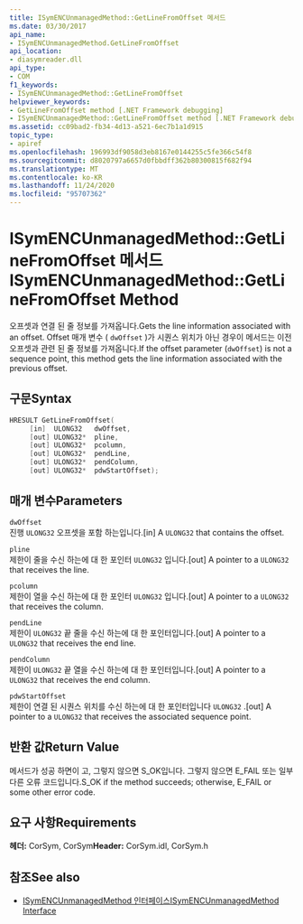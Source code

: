 ```yaml
---
title: ISymENCUnmanagedMethod::GetLineFromOffset 메서드
ms.date: 03/30/2017
api_name:
- ISymENCUnmanagedMethod.GetLineFromOffset
api_location:
- diasymreader.dll
api_type:
- COM
f1_keywords:
- ISymENCUnmanagedMethod::GetLineFromOffset
helpviewer_keywords:
- GetLineFromOffset method [.NET Framework debugging]
- ISymENCUnmanagedMethod::GetLineFromOffset method [.NET Framework debugging]
ms.assetid: cc09bad2-fb34-4d13-a521-6ec7b1a1d915
topic_type:
- apiref
ms.openlocfilehash: 196993df9058d3eb8167e0144255c5fe366c54f8
ms.sourcegitcommit: d8020797a6657d0fbbdff362b80300815f682f94
ms.translationtype: MT
ms.contentlocale: ko-KR
ms.lasthandoff: 11/24/2020
ms.locfileid: "95707362"
---
```

# <a name="isymencunmanagedmethodgetlinefromoffset-method"></a><span data-ttu-id="fedd3-102">ISymENCUnmanagedMethod::GetLineFromOffset 메서드</span><span class="sxs-lookup"><span data-stu-id="fedd3-102">ISymENCUnmanagedMethod::GetLineFromOffset Method</span></span>

<span data-ttu-id="fedd3-103">오프셋과 연결 된 줄 정보를 가져옵니다.</span><span class="sxs-lookup"><span data-stu-id="fedd3-103">Gets the line information associated with an offset.</span></span> <span data-ttu-id="fedd3-104">Offset 매개 변수 ( `dwOffset` )가 시퀀스 위치가 아닌 경우이 메서드는 이전 오프셋과 관련 된 줄 정보를 가져옵니다.</span><span class="sxs-lookup"><span data-stu-id="fedd3-104">If the offset parameter (`dwOffset`) is not a sequence point, this method gets the line information associated with the previous offset.</span></span>  
  
## <a name="syntax"></a><span data-ttu-id="fedd3-105">구문</span><span class="sxs-lookup"><span data-stu-id="fedd3-105">Syntax</span></span>  
  
```cpp  
HRESULT GetLineFromOffset(  
     [in]  ULONG32   dwOffset,  
     [out] ULONG32*  pline,  
     [out] ULONG32*  pcolumn,  
     [out] ULONG32*  pendLine,  
     [out] ULONG32*  pendColumn,  
     [out] ULONG32*  pdwStartOffset);  
```  
  
## <a name="parameters"></a><span data-ttu-id="fedd3-106">매개 변수</span><span class="sxs-lookup"><span data-stu-id="fedd3-106">Parameters</span></span>  

 `dwOffset`  
 <span data-ttu-id="fedd3-107">진행 `ULONG32` 오프셋을 포함 하는입니다.</span><span class="sxs-lookup"><span data-stu-id="fedd3-107">[in] A `ULONG32` that contains the offset.</span></span>  
  
 `pline`  
 <span data-ttu-id="fedd3-108">제한이 줄을 수신 하는에 대 한 포인터 `ULONG32` 입니다.</span><span class="sxs-lookup"><span data-stu-id="fedd3-108">[out] A pointer to a `ULONG32` that receives the line.</span></span>  
  
 `pcolumn`  
 <span data-ttu-id="fedd3-109">제한이 열을 수신 하는에 대 한 포인터 `ULONG32` 입니다.</span><span class="sxs-lookup"><span data-stu-id="fedd3-109">[out] A pointer to a `ULONG32` that receives the column.</span></span>  
  
 `pendLine`  
 <span data-ttu-id="fedd3-110">제한이 `ULONG32` 끝 줄을 수신 하는에 대 한 포인터입니다.</span><span class="sxs-lookup"><span data-stu-id="fedd3-110">[out] A pointer to a `ULONG32` that receives the end line.</span></span>  
  
 `pendColumn`  
 <span data-ttu-id="fedd3-111">제한이 `ULONG32` 끝 열을 수신 하는에 대 한 포인터입니다.</span><span class="sxs-lookup"><span data-stu-id="fedd3-111">[out] A pointer to a `ULONG32` that receives the end column.</span></span>  
  
 `pdwStartOffset`  
 <span data-ttu-id="fedd3-112">제한이 연결 된 시퀀스 위치를 수신 하는에 대 한 포인터입니다 `ULONG32` .</span><span class="sxs-lookup"><span data-stu-id="fedd3-112">[out] A pointer to a `ULONG32` that receives the associated sequence point.</span></span>  
  
## <a name="return-value"></a><span data-ttu-id="fedd3-113">반환 값</span><span class="sxs-lookup"><span data-stu-id="fedd3-113">Return Value</span></span>  

 <span data-ttu-id="fedd3-114">메서드가 성공 하면이 고, 그렇지 않으면 S_OK입니다. 그렇지 않으면 E_FAIL 또는 일부 다른 오류 코드입니다.</span><span class="sxs-lookup"><span data-stu-id="fedd3-114">S_OK if the method succeeds; otherwise, E_FAIL or some other error code.</span></span>  
  
## <a name="requirements"></a><span data-ttu-id="fedd3-115">요구 사항</span><span class="sxs-lookup"><span data-stu-id="fedd3-115">Requirements</span></span>  

 <span data-ttu-id="fedd3-116">**헤더:** CorSym, CorSym</span><span class="sxs-lookup"><span data-stu-id="fedd3-116">**Header:** CorSym.idl, CorSym.h</span></span>  
  
## <a name="see-also"></a><span data-ttu-id="fedd3-117">참조</span><span class="sxs-lookup"><span data-stu-id="fedd3-117">See also</span></span>

- [<span data-ttu-id="fedd3-118">ISymENCUnmanagedMethod 인터페이스</span><span class="sxs-lookup"><span data-stu-id="fedd3-118">ISymENCUnmanagedMethod Interface</span></span>](isymencunmanagedmethod-interface.md)

